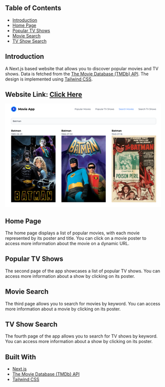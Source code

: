 ## Table of Contents

- [Introduction](#introduction)
- [Home Page](#home-page)
- [Popular TV Shows](#popular-tv-shows)
- [Movie Search](#movie-search)
- [TV Show Search](#tv-show-search)

## Introduction

A Next.js based website that allows you to discover popular movies and TV shows. Data is fetched from the [The Movie Database (TMDb) API](https://www.themoviedb.org/). The design is implemented using [Tailwind CSS](https://tailwindcss.com/).

## Website Link: [Click Here](https://movie-app-kevin.vercel.app/)

<img src="markdown-images/website.png">

## Home Page

The home page displays a list of popular movies, with each movie represented by its poster and title. You can click on a movie poster to access more information about the movie on a dynamic URL.

## Popular TV Shows

The second page of the app showcases a list of popular TV shows. You can access more information about a show by clicking on its poster.

## Movie Search

The third page allows you to search for movies by keyword. You can access more information about a movie by clicking on its poster.

## TV Show Search

The fourth page of the app allows you to search for TV shows by keyword. You can access more information about a show by clicking on its poster.

## Built With

- [Next.js](https://nextjs.org/)
- [The Movie Database (TMDb) API](https://www.themoviedb.org/)
- [Tailwind CSS](https://tailwindcss.com/)
